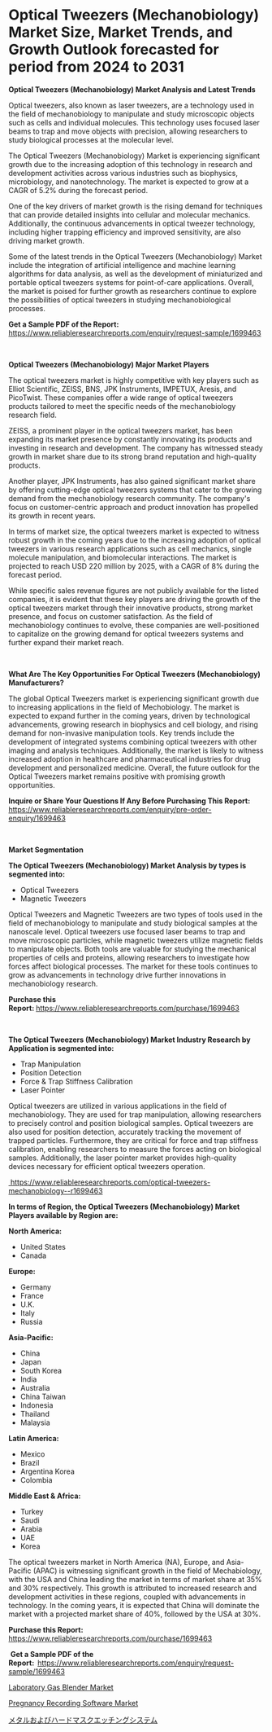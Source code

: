 <p><h1>Optical Tweezers (Mechanobiology) Market Size, Market Trends, and Growth Outlook forecasted for period from 2024 to 2031</h1></p><p><strong>Optical Tweezers (Mechanobiology) Market Analysis and Latest Trends</strong></p>
<p><p>Optical tweezers, also known as laser tweezers, are a technology used in the field of mechanobiology to manipulate and study microscopic objects such as cells and individual molecules. This technology uses focused laser beams to trap and move objects with precision, allowing researchers to study biological processes at the molecular level.</p><p>The Optical Tweezers (Mechanobiology) Market is experiencing significant growth due to the increasing adoption of this technology in research and development activities across various industries such as biophysics, microbiology, and nanotechnology. The market is expected to grow at a CAGR of 5.2% during the forecast period.</p><p>One of the key drivers of market growth is the rising demand for techniques that can provide detailed insights into cellular and molecular mechanics. Additionally, the continuous advancements in optical tweezer technology, including higher trapping efficiency and improved sensitivity, are also driving market growth.</p><p>Some of the latest trends in the Optical Tweezers (Mechanobiology) Market include the integration of artificial intelligence and machine learning algorithms for data analysis, as well as the development of miniaturized and portable optical tweezers systems for point-of-care applications. Overall, the market is poised for further growth as researchers continue to explore the possibilities of optical tweezers in studying mechanobiological processes.</p></p>
<p><strong>Get a Sample PDF of the Report:&nbsp;</strong> <a href="https://www.reliableresearchreports.com/enquiry/request-sample/1699463">https://www.reliableresearchreports.com/enquiry/request-sample/1699463</a></p>
<p>&nbsp;</p>
<p><strong>Optical Tweezers (Mechanobiology) Major Market Players</strong></p>
<p><p>The optical tweezers market is highly competitive with key players such as Elliot Scientific, ZEISS, BNS, JPK Instruments, IMPETUX, Aresis, and PicoTwist. These companies offer a wide range of optical tweezers products tailored to meet the specific needs of the mechanobiology research field.</p><p>ZEISS, a prominent player in the optical tweezers market, has been expanding its market presence by constantly innovating its products and investing in research and development. The company has witnessed steady growth in market share due to its strong brand reputation and high-quality products.</p><p>Another player, JPK Instruments, has also gained significant market share by offering cutting-edge optical tweezers systems that cater to the growing demand from the mechanobiology research community. The company's focus on customer-centric approach and product innovation has propelled its growth in recent years.</p><p>In terms of market size, the optical tweezers market is expected to witness robust growth in the coming years due to the increasing adoption of optical tweezers in various research applications such as cell mechanics, single molecule manipulation, and biomolecular interactions. The market is projected to reach USD 220 million by 2025, with a CAGR of 8% during the forecast period.</p><p>While specific sales revenue figures are not publicly available for the listed companies, it is evident that these key players are driving the growth of the optical tweezers market through their innovative products, strong market presence, and focus on customer satisfaction. As the field of mechanobiology continues to evolve, these companies are well-positioned to capitalize on the growing demand for optical tweezers systems and further expand their market reach.</p></p>
<p>&nbsp;</p>
<p><strong>What Are The Key Opportunities For Optical Tweezers (Mechanobiology) Manufacturers?</strong></p>
<p><p>The global Optical Tweezers market is experiencing significant growth due to increasing applications in the field of Mechobiology. The market is expected to expand further in the coming years, driven by technological advancements, growing research in biophysics and cell biology, and rising demand for non-invasive manipulation tools. Key trends include the development of integrated systems combining optical tweezers with other imaging and analysis techniques. Additionally, the market is likely to witness increased adoption in healthcare and pharmaceutical industries for drug development and personalized medicine. Overall, the future outlook for the Optical Tweezers market remains positive with promising growth opportunities.</p></p>
<p><strong>Inquire or Share Your Questions If Any Before Purchasing This Report:</strong> <a href="https://www.reliableresearchreports.com/enquiry/pre-order-enquiry/1699463">https://www.reliableresearchreports.com/enquiry/pre-order-enquiry/1699463</a></p>
<p>&nbsp;</p>
<p><strong>Market Segmentation</strong></p>
<p><strong>The Optical Tweezers (Mechanobiology) Market Analysis by types is segmented into:</strong></p>
<p><ul><li>Optical Tweezers</li><li>Magnetic Tweezers</li></ul></p>
<p><p>Optical Tweezers and Magnetic Tweezers are two types of tools used in the field of mechanobiology to manipulate and study biological samples at the nanoscale level. Optical tweezers use focused laser beams to trap and move microscopic particles, while magnetic tweezers utilize magnetic fields to manipulate objects. Both tools are valuable for studying the mechanical properties of cells and proteins, allowing researchers to investigate how forces affect biological processes. The market for these tools continues to grow as advancements in technology drive further innovations in mechanobiology research.</p></p>
<p><strong>Purchase this Report:&nbsp;</strong><a href="https://www.reliableresearchreports.com/purchase/1699463">https://www.reliableresearchreports.com/purchase/1699463</a></p>
<p>&nbsp;</p>
<p><strong>The Optical Tweezers (Mechanobiology) Market Industry Research by Application is segmented into:</strong></p>
<p><ul><li>Trap Manipulation</li><li>Position Detection</li><li>Force & Trap Stiffness Calibration</li><li>Laser Pointer</li></ul></p>
<p><p>Optical tweezers are utilized in various applications in the field of mechanobiology. They are used for trap manipulation, allowing researchers to precisely control and position biological samples. Optical tweezers are also used for position detection, accurately tracking the movement of trapped particles. Furthermore, they are critical for force and trap stiffness calibration, enabling researchers to measure the forces acting on biological samples. Additionally, the laser pointer market provides high-quality devices necessary for efficient optical tweezers operation.</p></p>
<p><a href="https://www.reliableresearchreports.com/optical-tweezers-mechanobiology--r1699463">&nbsp;https://www.reliableresearchreports.com/optical-tweezers-mechanobiology--r1699463</a></p>
<p><strong>In terms of Region, the Optical Tweezers (Mechanobiology) Market Players available by Region are:</strong></p>
<p>
    <p> <strong> North America: </strong>
        <ul>
            <li>United States</li>
            <li>Canada</li>
        </ul>
        </p> 
    <p> <strong> Europe: </strong>
        <ul>
            <li>Germany</li>
            <li>France</li>
            <li>U.K.</li>
            <li>Italy</li>
            <li>Russia</li>
        </ul>
        </p> 
    <p> <strong> Asia-Pacific: </strong>
        <ul>
            <li>China</li>
            <li>Japan</li>
            <li>South Korea</li>
            <li>India</li>
            <li>Australia</li>
            <li>China Taiwan</li>
            <li>Indonesia</li>
            <li>Thailand</li>
            <li>Malaysia</li>
        </ul>
        </p> 
    <p> <strong> Latin America: </strong>
        <ul>
            <li>Mexico</li>
            <li>Brazil</li>
            <li>Argentina Korea</li>
            <li>Colombia</li>
        </ul>
        </p> 
    <p> <strong> Middle East & Africa: </strong>
        <ul>
            <li>Turkey</li>
            <li>Saudi</li>
            <li>Arabia</li>
            <li>UAE</li>
            <li>Korea</li>
        </ul>
    </p>
    </p>
<p><p>The optical tweezers market in North America (NA), Europe, and Asia-Pacific (APAC) is witnessing significant growth in the field of Mechabiology, with the USA and China leading the market in terms of market share at 35% and 30% respectively. This growth is attributed to increased research and development activities in these regions, coupled with advancements in technology. In the coming years, it is expected that China will dominate the market with a projected market share of 40%, followed by the USA at 30%.</p></p>
<p><strong>Purchase this Report: </strong><a href="https://www.reliableresearchreports.com/purchase/1699463">https://www.reliableresearchreports.com/purchase/1699463</a></p>
<p>&nbsp;<strong>Get a Sample PDF of the Report:&nbsp;&nbsp;</strong><a href="https://www.reliableresearchreports.com/enquiry/request-sample/1699463">https://www.reliableresearchreports.com/enquiry/request-sample/1699463</a></p>
<p><strong></strong></p>
<p><p><a href="https://github.com/Paul14Anderson63/Market-Research-Report-List-4/blob/main/laboratory-gas-blender-market.md">Laboratory Gas Blender Market</a></p><p><a href="https://github.com/guneycigdem35/Market-Research-Report-List-3/blob/main/pregnancy-recording-software-market.md">Pregnancy Recording Software Market</a></p><p><a href="https://github.com/DudleyFerry/Market-Research-Report-List-1/blob/main/9447500124646.md">メタルおよびハードマスクエッチングシステム</a></p></p>